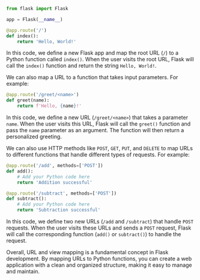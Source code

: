 
```python
from flask import Flask

app = Flask(__name__)

@app.route('/')
def index():
    return 'Hello, World!'
```

In this code, we define a new Flask app and map the root URL (`/`) to a Python function called `index()`. When the user visits the root URL, Flask will call the `index()` function and return the string `Hello, World!`.

We can also map a URL to a function that takes input parameters. For example:

```python
@app.route('/greet/<name>')
def greet(name):
    return f'Hello, {name}!'
```

In this code, we define a new URL (`/greet/<name>`) that takes a parameter `name`. When the user visits this URL, Flask will call the `greet()` function and pass the `name` parameter as an argument. The function will then return a personalized greeting.

We can also use HTTP methods like `POST`, `GET`, `PUT`, and `DELETE` to map URLs to different functions that handle different types of requests. For example:

```python
@app.route('/add', methods=['POST'])
def add():
    # Add your Python code here
    return 'Addition successful'

@app.route('/subtract', methods=['POST'])
def subtract():
    # Add your Python code here
    return 'Subtraction successful'
```

In this code, we define two new URLs (`/add` and `/subtract`) that handle `POST` requests. When the user visits these URLs and sends a `POST` request, Flask will call the corresponding function (`add()` or `subtract()`) to handle the request.

Overall, URL and view mapping is a fundamental concept in Flask development. By mapping URLs to Python functions, you can create a web application with a clean and organized structure, making it easy to manage and maintain.

